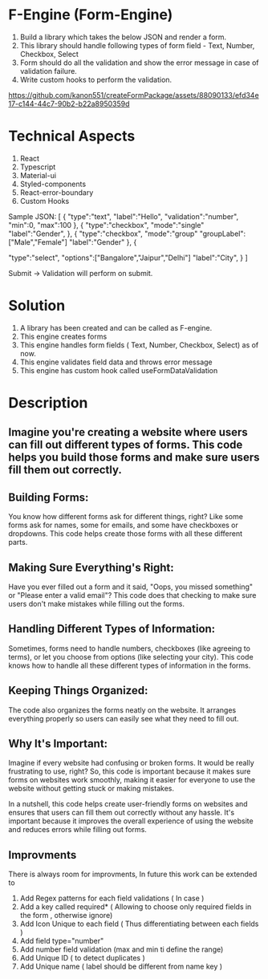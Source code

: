 # F-Engine (Form-Engine)

1. Build a library which takes the below JSON and render a form.
2. This library should handle following types of form field - Text, Number, Checkbox, Select
3. Form should do all the validation and show the error message in case of validation failure.
4. Write custom hooks to perform the validation.


https://github.com/kanon551/createFormPackage/assets/88090133/efd34e17-c144-44c7-90b2-b22a8950359d

# Technical Aspects
1. React
2. Typescript
3. Material-ui
4. Styled-components
5. React-error-boundary
6. Custom Hooks

Sample JSON:
[
{
"type":"text",
"label":"Hello",
"validation":"number",
"min":0,
"max":100
},
{
"type":"checkbox",
"mode":"single"
"label":"Gender",
},
{
"type":"checkbox",
"mode":"group"
"groupLabel":["Male","Female"]
"label":"Gender"
},
{

"type":"select",
"options":["Bangalore","Jaipur","Delhi"]
"label":"City",
}
]


Submit -> Validation will perform on submit.

# Solution
1. A library has been created and can be called as F-engine.
2. This engine creates forms 
3. This engine handles form fields ( Text, Number, Checkbox, Select)  as of now.
3. This engine validates field data and throws error message
4. This engine has custom hook called useFormDataValidation 

# Description
##  Imagine you're creating a website where users can fill out different types of forms. This code helps you build those forms and make sure users fill them out correctly.

## Building Forms:

You know how different forms ask for different things, right? Like some forms ask for names, some for emails, and some have checkboxes or dropdowns. This code helps create those forms with all these different parts.
## Making Sure Everything's Right:

Have you ever filled out a form and it said, "Oops, you missed something" or "Please enter a valid email"? This code does that checking to make sure users don't make mistakes while filling out the forms.
## Handling Different Types of Information:

Sometimes, forms need to handle numbers, checkboxes (like agreeing to terms), or let you choose from options (like selecting your city). This code knows how to handle all these different types of information in the forms.
## Keeping Things Organized:

The code also organizes the forms neatly on the website. It arranges everything properly so users can easily see what they need to fill out.
## Why It's Important:

Imagine if every website had confusing or broken forms. It would be really frustrating to use, right? So, this code is important because it makes sure forms on websites work smoothly, making it easier for everyone to use the website without getting stuck or making mistakes.

In a nutshell, this code helps create user-friendly forms on websites and ensures that users can fill them out correctly without any hassle. It's important because it improves the overall experience of using the website and reduces errors while filling out forms.

## Improvments

There is always room for improvments, In future this work can be extended to 
1. Add Regex patterns for each field validations ( In case )
2. Add a key called required* ( Allowing to choose only required fields in the form , otherwise ignore)
3. Add Icon Unique to each field ( Thus differentiating between each fields )
4. Add field type="number"
5. Add number field validation (max and min ti define the range)
6. Add Unique ID ( to detect duplicates )
7. Add Unique name ( label should be different from name key )
